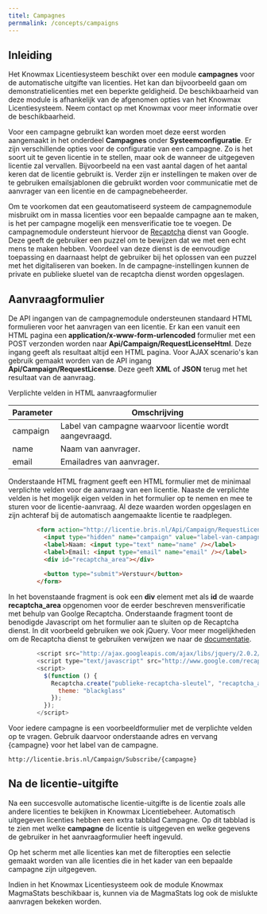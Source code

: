 ```yaml
---
titel: Campagnes
pernmalink: /concepts/campaigns
---
```


## Inleiding
Het Knowmax Licentiesysteem beschikt over een module **campagnes** voor de automatische uitgifte van licenties. Het kan dan bijvoorbeeld gaan om demonstratielicenties met een beperkte geldigheid. De beschikbaarheid van deze module is afhankelijk van de afgenomen opties van het Knowmax Licentiesysteem. Neem contact op met Knowmax voor meer informatie over de beschikbaarheid.

Voor een campagne gebruikt kan worden moet deze eerst worden aangemaakt in het onderdeel **Campagnes** onder **Systeemconfiguratie**. Er zijn verschillende opties voor de configuratie van een campagne. Zo is het soort uit te geven licentie in te stellen, maar ook de wanneer de uitgegeven licentie zal vervallen. Bijvoorbeeld na een vast aantal dagen of het aantal keren dat de licentie gebruikt is. Verder zijn er instellingen te maken over de te gebruiken emailsjablonen die gebruikt worden voor communicatie met de aanvrager van een licentie en de campagnebeheerder.

Om te voorkomen dat een geautomatiseerd systeem de campagnemodule misbruikt om in massa licenties voor een bepaalde campagne aan te maken, is het per campagne mogelijk een mensverificatie toe te voegen. De campagnemodule ondersteunt hiervoor de [Recaptcha](https://www.google.com/recaptcha/about/) dienst van Google. Deze geeft de gebruiker een puzzel om te bewijzen dat we met een echt mens te maken hebben. Voordeel van deze dienst is de eenvoudige toepassing en daarnaast helpt de gebruiker bij het oplossen van een puzzel met het digitaliseren van boeken. In de campagne-instellingen kunnen de private en publieke sluetel van de recaptcha dienst worden opgeslagen.

## Aanvraagformulier
De API ingangen van de campagnemodule ondersteunen standaard HTML formulieren voor het aanvragen van een licentie. Er kan een vanuit een HTML pagina een **application/x-www-form-urlencoded** formulier met een POST verzonden worden naar **Api/Campaign/RequestLicenseHtml**. Deze ingang geeft als resultaat altijd een HTML pagina. Voor AJAX scenario's kan gebruik gemaakt worden van de API ingang **Api/Campaign/RequestLicense**. Deze geeft **XML** of **JSON** terug met het resultaat van de aanvraag.

Verplichte velden in HTML aanvraagformulier

Parameter | Omschrijving
---|---
campaign | Label van campagne waarvoor licentie wordt aangevraagd.
name | Naam van aanvrager.
email| Emailadres van aanvrager.

Onderstaande HTML fragment geeft een HTML formulier met de minimaal verplichte velden voor de aanvraag van een licentie. Naaste de verplichte velden is het mogelijk eigen velden in het formulier op te nemen en mee te sturen voor de licentie-aanvraag. Al deze waarden worden opgeslagen en zijn achteraf bij de automatisch aangemaakte licentie te raadplegen.

``` HTML
        <form action="http://licentie.bris.nl/Api/Campaign/RequestLicenseHtml" method="post">
          <input type="hidden" name="campaign" value="label-van-campagne" />       
          <label>Naam: <input type="text" name="name" /></label>          
          <label>Email: <input type="email" name="email" /></label>         
          <div id="recaptcha_area"></div>
          
          <button type="submit">Verstuur</button>          
        </form> 
``` 

In het bovenstaande fragment is ook een **div** element met als **id** de waarde **recaptcha_area** opgenomen voor de eerder beschreven mensverificatie met behulp van Goolge Recaptcha. Onderstaande fragment toont de benodigde Javascript om het formulier aan te sluiten op de Recaptcha dienst. In dit voorbeeld gebruiken we ook jQuery. Voor meer mogelijkheden om de Recaptcha dienst te gebruiken verwijzen we naar de [documentatie](https://www.google.com/recaptcha/about/).

``` javascript
        <script src="http://ajax.googleapis.com/ajax/libs/jquery/2.0.2/jquery.min.js"></script>
        <script type="text/javascript" src="http://www.google.com/recaptcha/api/js/recaptcha_ajax.js"></script>
        <script>
          $(function () {
            Recaptcha.create("publieke-recaptcha-sleutel", "recaptcha_area", {
              theme: "blackglass"
            });
          });
        </script>         
```

Voor iedere campagne is een voorbeeldformulier met de verplichte velden op te vragen. Gebruik daarvoor onderstaande adres en vervang {campagne} voor het label van de campagne.
```
http://licentie.bris.nl/Campaign/Subscribe/{campagne}
```

## Na de licentie-uitgifte
Na een succesvolle automatische licentie-uitgifte is de licentie zoals alle andere licenties te bekijken in Knowmax Licentiebeheer. Automatisch uitgegeven licenties hebben een extra tabblad Campagne. Op dit tabblad is te zien met welke **campagne** de licentie is uitgegeven en welke gegevens de gebruiker in het aanvraagformulier heeft ingevuld.

Op het scherm met alle licenties kan met de filteropties een selectie gemaakt worden van alle licenties die in het kader van een bepaalde campagne zijn uitgegeven.

Indien in het Knowmax Licentiesysteem ook de module Knowmax MagmaStats beschikbaar is, kunnen via de MagmaStats log ook de mislukte aanvragen bekeken worden.